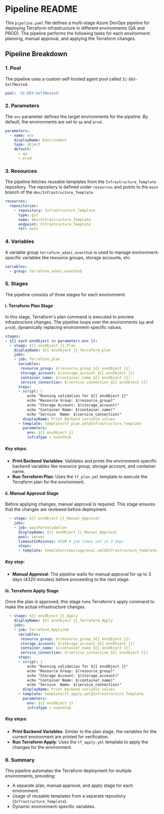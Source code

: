 # Pipeline README

This `pipeline.yaml` file defines a multi-stage Azure DevOps pipeline for deploying Terraform infrastructure in different environments (QA and PROD). The pipeline performs the following tasks for each environment: planning, manual approval, and applying the Terraform changes.

## Pipeline Breakdown

### 1. **Pool**

The pipeline uses a custom self-hosted agent pool called `IC-DEV-SelfHosted`.

```yaml
pool: 'IC-DEV-SelfHosted'
```

### 2. **Parameters**

The `env` parameter defines the target environments for the pipeline. By default, the environments are set to `qa` and `prod`.

```yaml
parameters:
  - name: env
    displayName: Environment
    type: object
    default:
      - qa
      - prod
```

### 3. **Resources**

The pipeline fetches reusable templates from the `Infrastructure_Template` repository. The repository is defined under `resources` and points to the `main` branch of the `dev/Infrastructure_Template`.

```yaml
resources:
  repositories:
    - repository: Infrastructure_Template
      type: git
      name: dev/Infrastructure_Template
      endpoint: Infrastructure_Template
      ref: main
```

### 4. **Variables**

A variable group `terraform_adani_eventhub` is used to manage environment-specific variables like resource groups, storage accounts, etc.

```yaml
variables:
  - group: terraform_adani_eventhub
```

### 5. **Stages**

The pipeline consists of three stages for each environment:

#### i. **Terraform Plan Stage**

In this stage, Terraform's plan command is executed to preview infrastructure changes. The pipeline loops over the environments (`qa` and `prod`), dynamically replacing environment-specific values.

```yaml
stages:
- ${{ each envObject in parameters.env }}:
  - stage: ${{ envObject }}_Plan
    displayName: ${{ envObject }}_Terraform_plan
    jobs:
    - job: Terraform_plan
      variables:
       resource_group: $(resource_group_${{ envObject }})
       storage_account: $(storage_account_${{ envObject }})
       container_name: $(container_name_${{ envObject }})
       service_connection: $(service_connection_${{ envObject }})
      steps:     
      - script: |
          echo "Running validation for ${{ envObject }}"
          echo "Resource Group: $(resource_group)"
          echo "Storage Account: $(storage_account)"
          echo "Container Name: $(container_name)"
          echo "Service  Name: $(service_connection)"
        displayName: Print Backend variable values
      - template: template/tf_plan.yml@Infrastructure_Template
        parameters:
          env: ${{ envObject }}
          infraType : eventhub
```

##### Key steps:
- **Print Backend Variables**: Validates and prints the environment-specific backend variables like resource group, storage account, and container name.
- **Run Terraform Plan**: Uses the `tf_plan.yml` template to execute the Terraform plan for the environment.

#### ii. **Manual Approval Stage**

Before applying changes, manual approval is required. This stage ensures that the changes are reviewed before deployment.

```yaml
  - stage: ${{ envObject }}_Manual_Approval
    jobs:
    - job: waitForValidation
      displayName: ${{ envObject }}_Manual_Approval
      pool: server
      timeoutInMinutes: 4320 # job times out in 3 days
      steps:
      - template: template/steps/approval.yml@Infrastructure_Template
```

##### Key step:
- **Manual Approval**: The pipeline waits for manual approval for up to 3 days (4320 minutes) before proceeding to the next stage.

#### iii. **Terraform Apply Stage**

Once the plan is approved, this stage runs Terraform's apply command to make the actual infrastructure changes.

```yaml
  - stage: ${{ envObject }}_Apply
    displayName: ${{ envObject }}_Terraform_Apply
    jobs:
    - job: Terraform_ApplyJob
      variables:
       resource_group: $(resource_group_${{ envObject }})
       storage_account: $(storage_account_${{ envObject }})
       container_name: $(container_name_${{ envObject }})
       service_connection: $(service_connection_${{ envObject }})
      steps:     
      - script: |
          echo "Running validation for ${{ envObject }}"
          echo "Resource Group: $(resource_group)"
          echo "Storage Account: $(storage_account)"
          echo "Container Name: $(container_name)"
          echo "Service  Name: $(service_connection)"
        displayName: Print Backend variable values
      - template: template/tf_apply.yml@Infrastructure_Template
        parameters:
          env: ${{ envObject }}
          infraType : eventhub
```

##### Key steps:
- **Print Backend Variables**: Similar to the plan stage, the variables for the current environment are printed for verification.
- **Run Terraform Apply**: Uses the `tf_apply.yml` template to apply the changes for the environment.

### 6. **Summary**

This pipeline automates the Terraform deployment for multiple environments, providing:
- A separate plan, manual approval, and apply stage for each environment.
- Usage of reusable templates from a separate repository (`Infrastructure_Template`).
- Dynamic environment-specific variables.
